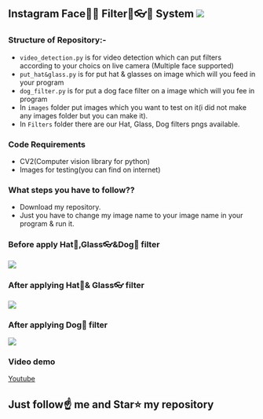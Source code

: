 ##  Instagram Face👦👧 Filter🐶👓🤠 System [![](https://img.shields.io/github/license/sourcerer-io/hall-of-fame.svg)](https://github.com/Spidy20/Insta_flters_with_python/blob/master/LICENSE)

### Structure of Repository:-
- `video_detection.py` is for video detection which can put filters according to your choics on live camera (Multiple face supported)
- `put_hat&glass.py` is for put hat & glasses on image which will you feed in your program
- `dog_filter.py` is for put a dog face filter on a image which will you fee in program
- In `images` folder put images which you want to test on it(i did not make any images folder but you can make it).
- In `Filters` folder there are our Hat, Glass, Dog filters pngs available.

### Code Requirements
- CV2(Computer vision library for python)
- Images for testing(you can find on internet)


### What steps you have to follow??

- Download my repository.
- Just you have to change my image name to your image name in your program & run it.

### Before apply Hat🤠,Glass👓&Dog🐶 filter

<img src="https://github.com/Spidy20/Insta_flters_with_python/blob/master/tom.jpg">

### After applying Hat🤠& Glass👓 filter
<img src="https://github.com/Spidy20/Insta_flters_with_python/blob/master/tom_with_hat%26glass.jpg">

### After applying Dog🐶 filter
<img src="https://github.com/Spidy20/Insta_flters_with_python/blob/master/tom_dog.jpg">

### Video demo

[Youtube](https://youtu.be/ldEBGZQDXLY)
## Just follow☝️ me and Star⭐ my repository 
    
